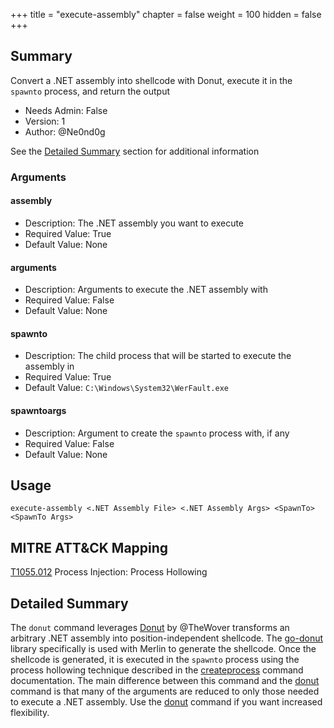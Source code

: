 +++
title = "execute-assembly"
chapter = false
weight = 100
hidden = false
+++

## Summary

Convert a .NET assembly into shellcode with Donut, execute it in the `spawnto` process, and return the output

- Needs Admin: False  
- Version: 1  
- Author: @Ne0nd0g

See the [Detailed Summary](#detailed-summary) section for additional information

### Arguments

#### assembly

- Description: The .NET assembly you want to execute
- Required Value: True
- Default Value: None

#### arguments

- Description: Arguments to execute the .NET assembly with
- Required Value: False
- Default Value: None

#### spawnto

- Description: The child process that will be started to execute the assembly in
- Required Value: True
- Default Value: `C:\Windows\System32\WerFault.exe`

#### spawntoargs

- Description: Argument to create the `spawnto` process with, if any
- Required Value: False
- Default Value: None

## Usage

```
execute-assembly <.NET Assembly File> <.NET Assembly Args> <SpawnTo> <SpawnTo Args>
```

## MITRE ATT&CK Mapping

[T1055.012](https://attack.mitre.org/techniques/T1055/012/) Process Injection: Process Hollowing

## Detailed Summary

The `donut` command leverages [Donut](https://github.com/TheWover/donut) by @TheWover transforms an arbitrary .NET 
assembly into position-independent shellcode.
The [go-donut](https://github.com/Binject/go-donut) library specifically is used with Merlin to generate the shellcode.
Once the shellcode is generated, it is executed in the `spawnto` process using the process hollowing technique described
in the [createprocess](./../createprocess) command documentation. The main difference between this command and the
[donut](./../donut) command is that many of the arguments are reduced to only those needed to execute a .NET assembly.
Use the [donut](./../donut) command if you want increased flexibility.